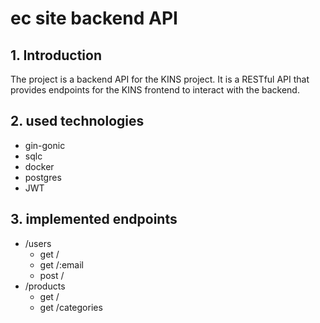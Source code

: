 # ec site backend API

## 1. Introduction

The project is a backend API for the KINS project. It is a RESTful API that provides endpoints for the KINS frontend to
interact with the backend.

## 2. used technologies

- gin-gonic
- sqlc
- docker
- postgres
- JWT

## 3. implemented endpoints

- /users
  - get /
  - get /:email
  - post /
- /products
  - get /
  - get /categories
